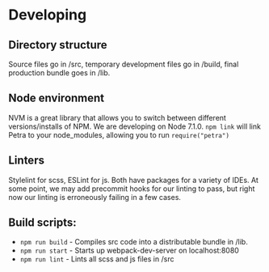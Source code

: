 # Developing

## Directory structure
Source files go in /src, temporary development files go in /build, final production bundle goes in /lib.

## Node environment
NVM is a great library that allows you to switch between different versions/installs of NPM. We are developing on Node 7.1.0.
`npm link` will link Petra to your node_modules, allowing you to run `require("petra")`

## Linters
Stylelint for scss, ESLint for js. Both have packages for a variety of IDEs. At some point, we may add precommit hooks for our linting to pass, but right now our linting is erroneously failing in a few cases.

## Build scripts:

- `npm run build` - Compiles src code into a distributable bundle in /lib.
- `npm run start` - Starts up webpack-dev-server on localhost:8080
- `npm run lint` - Lints all scss and js files in /src
